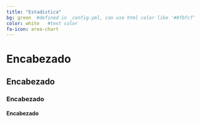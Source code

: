 ```yaml
---
title: "Estadística"
bg: green  #defined in _config.yml, can use html color like '#0fbfcf'
color: white   #text color
fa-icon: area-chart
---
```


# Encabezado #
## Encabezado ##
### Encabezado ###
#### Encabezado ####

